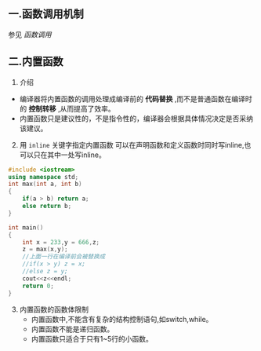 ## 一.函数调用机制

参见 *函数调用* 

## 二.内置函数

1. 介绍
  +	编译器将内置函数的调用处理成编译前的 **代码替换** ,而不是普通函数在编译时的 **控制转移** ,从而提高了效率。
  +	内置函数只是建议性的，不是指令性的，编译器会根据具体情况决定是否采纳该建议。

2.	用 `inline` 关键字指定内置函数
	可以在声明函数和定义函数时同时写inline,也可以只在其中一处写inline。
```c++
#include <iostream>
using namespace std;
int max(int a, int b)
{
	if(a > b) return a;
	else return b;
}

int main()
{
	int x = 233,y = 666,z;
	z = max(x,y);
	//上面一行在编译前会被替换成
	//if(x > y) z = x;
	//else z = y;
	cout<<z<<endl;
	return 0;
}
```

3. 	内置函数的函数体限制
	+	内置函数中,不能含有复杂的结构控制语句,如switch,while。
	+	内置函数不能是递归函数。
	+	内置函数只适合于只有1~5行的小函数。
